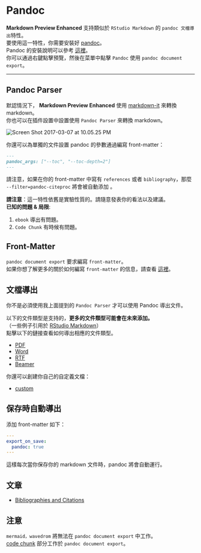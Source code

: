 # Pandoc

**Markdown Preview Enhanced** 支持類似於 `RStudio Markdown` 的 `pandoc 文檔導出`特性。  
要使用這一特性，你需要安裝好 [pandoc](https://pandoc.org/)。  
Pandoc 的安裝說明可以參考 [這裡](https://pandoc.org/installing.html)。  
你可以通過右鍵點擊預覽，然後在菜單中點擊 `Pandoc` 使用 `pandoc document export`。

---

## Pandoc Parser

默認情況下， **Markdown Preview Enhanced** 使用 [markdown-it](https://github.com/markdown-it/markdown-it) 來轉換 markdown。  
你也可以在插件設置中設置使用 `Pandoc Parser` 來轉換 markdown。

![Screen Shot 2017-03-07 at 10.05.25 PM](https://i.imgur.com/NdCJBgR.png)

你還可以為單獨的文件設置 pandoc 的參數通過編寫 front-matter：

```markdown
---
pandoc_args: ["--toc", "--toc-depth=2"]
---
```

請注意，如果在你的 front-matter 中寫有 `references` 或者 `bibliography`，那麼 `--filter=pandoc-citeproc` 將會被自動添加 。

**請注意**：這一特性依舊是實驗性質的。請隨意發表你的看法以及建議。  
**已知的問題 & 局限**:

1. `ebook` 導出有問題。
2. `Code Chunk` 有時候有問題。

## Front-Matter

`pandoc document export` 要求編寫 `front-matter`。  
如果你想了解更多的關於如何編寫 `front-matter` 的信息，請查看 [這裡](https://jekyllrb.com/docs/frontmatter/)。

## 文檔導出

你不是必須使用我上面提到的 `Pandoc Parser` 才可以使用 Pandoc 導出文件。

以下的文件類型是支持的，**更多的文件類型可能會在未來添加。**  
（一些例子引用於 [RStudio Markdown](https://rmarkdown.rstudio.com/formats.html)）  
點擊以下的鏈接查看如何導出相應的文件類型。

- [PDF](zh-tw/pandoc-pdf.md)
- [Word](zh-tw/pandoc-word.md)
- [RTF](zh-tw/pandoc-rtf.md)
- [Beamer](zh-tw/pandoc-beamer.md)

你還可以創建你自己的自定義文檔：

- [custom](zh-tw/pandoc-custom.md)

## 保存時自動導出

添加 front-matter 如下：

```yaml
---
export_on_save:
  pandoc: true
---

```

這樣每次當你保存你的 markdown 文件時，pandoc 將會自動運行。

## 文章

- [Bibliographies and Citations](zh-tw/pandoc-bibliographies-and-citations.md)

## 注意

`mermaid，wavedrom` 將無法在 `pandoc document export` 中工作。  
[code chunk](code-chunk.md) 部分工作於 `pandoc document export`。
